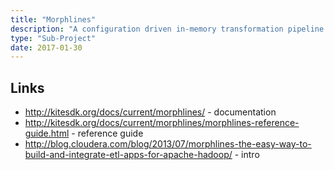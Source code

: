 ```yaml
---
title: "Morphlines"
description: "A configuration driven in-memory transformation pipeline that can be embedded into any Java code base, with specific support for Flume, MapReduce, HBase, Spark and Solr.  Supports multiple different file types including CSV, Avro, JSON, Parquet, RCFile, SequenceFile, ProtoBuf and XML plus gzip, bzip2, tar zip and jar files.  Also supports a number of transformation steps out of the box, including integration with Apache Tika for reading common file formats."
type: "Sub-Project"
date: 2017-01-30
---
```

## Links

* <http://kitesdk.org/docs/current/morphlines/> - documentation
* <http://kitesdk.org/docs/current/morphlines/morphlines-reference-guide.html> - reference guide
* <http://blog.cloudera.com/blog/2013/07/morphlines-the-easy-way-to-build-and-integrate-etl-apps-for-apache-hadoop/> - intro